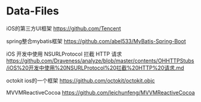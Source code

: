 # Data-Files

iOS的第三方UI框架
https://github.com/Tencent

spring整合mybatis框架
https://github.com/abel533/MyBatis-Spring-Boot

iOS 开发中使用 NSURLProtocol 拦截 HTTP 请求
https://github.com/Draveness/analyze/blob/master/contents/OHHTTPStubs/iOS%20开发中使用%20NSURLProtocol%20拦截%20HTTP%20请求.md

octokit ios的一个框架
https://github.com/octokit/octokit.objc

MVVMReactiveCocoa
https://github.com/leichunfeng/MVVMReactiveCocoa


